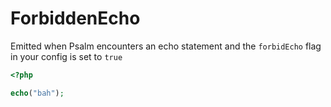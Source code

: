 # ForbiddenEcho

Emitted when Psalm encounters an echo statement and the `forbidEcho` flag in your config is set to `true`

```php
<?php

echo("bah");
```
